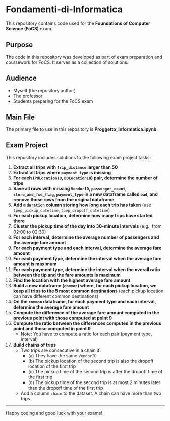 # Fondamenti-di-Informatica

This repository contains code used for the **Foundations of Computer Science (FoCS)** exam.

## Purpose

The code in this repository was developed as part of exam preparation and coursework for FoCS. It serves as a collection of solutions.

## Audience

- Myself (the repository author)
- The professor
- Students preparing for the FoCS exam
## Main File

The primary file to use in this repository is **Proggetto_Informatica.ipynb**.

## Exam Project

This repository includes solutions to the following exam project tasks:

1. **Extract all trips with `trip_distance` larger than 50**
2. **Extract all trips where `payment_type` is missing**
3. **For each (`PULocationID`, `DOLocationID`) pair, determine the number of trips**
4. **Save all rows with missing `VendorID`, `passenger_count`, `store_and_fwd_flag`, `payment_type` in a new dataframe called `bad`, and remove those rows from the original dataframe**
5. **Add a `duration` column storing how long each trip has taken** (use `tpep_pickup_datetime`, `tpep_dropoff_datetime`)
6. **For each pickup location, determine how many trips have started there**
7. **Cluster the pickup time of the day into 30-minute intervals** (e.g., from 02:00 to 02:30)
8. **For each interval, determine the average number of passengers and the average fare amount**
9. **For each payment type and each interval, determine the average fare amount**
10. **For each payment type, determine the interval when the average fare amount is maximum**
11. **For each payment type, determine the interval when the overall ratio between the tip and the fare amounts is maximum**
12. **Find the location with the highest average fare amount**
13. **Build a new dataframe (`common`) where, for each pickup location, we keep all trips to the 5 most common destinations** (each pickup location can have different common destinations)
14. **On the `common` dataframe, for each payment type and each interval, determine the average fare amount**
15. **Compute the difference of the average fare amount computed in the previous point with those computed at point 9**
16. **Compute the ratio between the differences computed in the previous point and those computed in point 9**
    - Note: You have to compute a ratio for each pair (payment type, interval)
17. **Build chains of trips**
    - Two trips are consecutive in a chain if:
        - (a) They have the same `VendorID`
        - (b) The pickup location of the second trip is also the dropoff location of the first trip
        - (c) The pickup time of the second trip is after the dropoff time of the first trip
        - (d) The pickup time of the second trip is at most 2 minutes later than the dropoff time of the first trip
    - Add a column `chain` to the dataset. A chain can have more than two trips.
---

Happy coding and good luck with your exams!
